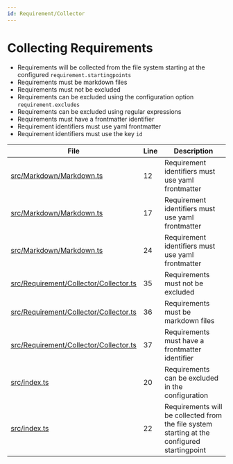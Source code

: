 ```yaml
---
id: Requirement/Collector
---
```


# Collecting Requirements

-   Requirements will be collected from the file system starting at the configured `requirement.startingpoints`
-   Requirements must be markdown files
-   Requirements must not be excluded
-   Requirements can be excluded using the configuration option `requirement.excludes`
-   Requirements can be excluded using regular expressions
-   Requirements must have a frontmatter identifier
-   Requirement identifiers must use yaml frontmatter
-   Requirement identifiers must use the key `id`

<div class="tracey">

| File                                                                                       | Line | Description                                                                                  |
| ------------------------------------------------------------------------------------------ | ---- | -------------------------------------------------------------------------------------------- |
| [src/Markdown/Markdown.ts](../../src/Markdown/Markdown.ts#L12)                             | 12   | Requirement identifiers must use yaml frontmatter                                            |
| [src/Markdown/Markdown.ts](../../src/Markdown/Markdown.ts#L17)                             | 17   | Requirement identifiers must use yaml frontmatter                                            |
| [src/Markdown/Markdown.ts](../../src/Markdown/Markdown.ts#L24)                             | 24   | Requirement identifiers must use yaml frontmatter                                            |
| [src/Requirement/Collector/Collector.ts](../../src/Requirement/Collector/Collector.ts#L35) | 35   | Requirements must not be excluded                                                            |
| [src/Requirement/Collector/Collector.ts](../../src/Requirement/Collector/Collector.ts#L36) | 36   | Requirements must be markdown files                                                          |
| [src/Requirement/Collector/Collector.ts](../../src/Requirement/Collector/Collector.ts#L37) | 37   | Requirements must have a frontmatter identifier                                              |
| [src/index.ts](../../src/index.ts#L20)                                                     | 20   | Requirements can be excluded in the configuration                                            |
| [src/index.ts](../../src/index.ts#L22)                                                     | 22   | Requirements will be collected from the file system starting at the configured startingpoint |

</div>

